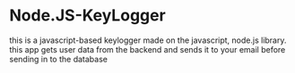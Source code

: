 # Node.JS-KeyLogger
this is a javascript-based keylogger made on the javascript, node.js library. this app gets user data from the backend and sends it to your email before sending in to the database
